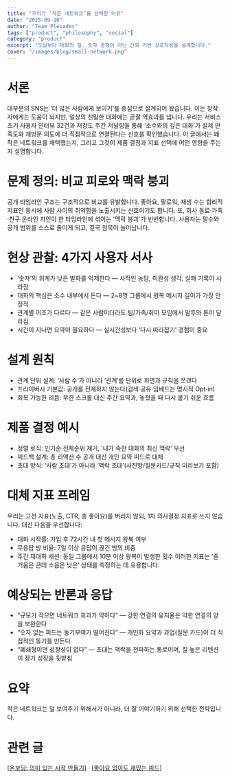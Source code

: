 ```yaml
---
title: "우리가 ‘작은 네트워크’를 선택한 이유"
date: "2025-09-10"
author: "Team Pleiades"
tags: ["product", "philosophy", "social"]
category: "product"
excerpt: "도달보다 대화의 질. 숫자 경쟁이 아닌 신뢰 기반 상호작용을 설계합니다."
cover: "/images/blog/small-network.png"
---
```

# 서론
대부분의 SNS는 ‘더 많은 사람에게 보이기’를 중심으로 설계되어 왔습니다. 이는 창작자에게는 도움이 되지만,
일상의 친밀한 대화에는 곧잘 역효과를 냅니다. 우리는 서비스 초기 사용자 인터뷰 32건과 저강도 주간 저널링을 통해
‘소수와의 깊은 대화’가 실제 만족도와 재방문 의도에 더 직접적으로 연결된다는 신호를 확인했습니다.
이 글에서는 왜 작은 네트워크를 채택했는지, 그리고 그것이 제품 결정과 지표 선택에 어떤 영향을 주는지 설명합니다.

# 문제 정의: 비교 피로와 맥락 붕괴
공개 타임라인 구조는 구조적으로 비교를 유발합니다. 좋아요, 팔로워, 재생 수는 합리적 지표인 동시에
사람 사이의 취약함을 노출시키는 신호이기도 합니다. 또, 회사 동료·가족·친구·온라인 지인이 한 타임라인에 섞이는
'맥락 붕괴'가 빈번합니다. 사용자는 말수와 공개 범위를 스스로 줄이게 되고, 결국 침묵이 늘어납니다.

# 현상 관찰: 4가지 사용자 서사
- ‘숫자’의 위계가 낮은 발화를 억제한다 — 사적인 농담, 미완성 생각, 실패 기록이 사라짐
- 대화의 핵심은 소수 내부에서 돈다 — 2~8명 그룹에서 왕복 메시지 길이가 가장 안정적
- 관계별 어조가 다르다 — 같은 사람이더라도 팀/가족/취미 모임에서 말투와 톤이 달라짐
- 시간이 지나면 요약이 필요하다 — 실시간성보다 ‘다시 따라잡기’ 경험이 중요

# 설계 원칙
- 관계 단위 설계: ‘사람 수’가 아니라 ‘관계’를 단위로 화면과 규칙을 쪼갠다
- 프라이버시 기본값: 공개를 전제하지 않는다(검색·공유·임베드는 명시적 Opt‑in)
- 회복 가능한 리듬: 무한 스크롤 대신 주간 요약과, 놓쳤을 때 다시 붙기 쉬운 흐름

# 제품 결정 예시
- 정렬 로직: 인기순·전체순위 제거, ‘내가 속한 대화의 최신 맥락’ 우선
- 피드백 설계: 총 리액션 수 공개 대신 개인 요약 피드로 대체
- 초대 방식: ‘사람 초대’가 아니라 ‘맥락 초대’(사진방/질문카드/규칙 미리보기 포함)

# 대체 지표 프레임
우리는 고전 지표(노출, CTR, 총 좋아요)를 버리지 않되, 1차 의사결정 지표로 쓰지 않습니다.
대신 다음을 우선합니다:
- 대화 시작률: 가입 후 72시간 내 첫 메시지 왕복 여부
- 무응답 방 비율: 7일 이상 응답이 끊긴 방의 비중
- 주간 재대화 세션: 동일 그룹에서 10분 이상 왕복이 발생한 횟수
이러한 지표는 ‘즐거움은 큰데 소음은 낮은’ 상태를 측정하는 데 유용합니다.

# 예상되는 반론과 응답
- “규모가 작으면 네트워크 효과가 약하다” — 강한 연결의 유지율은 약한 연결의 양을 보완한다
- “숫자 없는 피드는 동기부여가 떨어진다” — 개인화 요약과 과업(질문 카드)이 더 직접적인 동기를 만든다
- “폐쇄형이면 성장성이 없다” — 초대는 맥락을 전파하는 통로이며, 질 높은 리텐션이 장기 성장을 뒷받침

# 요약
작은 네트워크는 덜 보여주기 위해서가 아니라, 더 잘 이야기하기 위해 선택한 전략입니다.

# 관련 글
[[온보딩: 의미 있는 시작 만들기]](/blog/2025-09-15-onboarding-for-small-networks) · [[좋아요 없이도 재밌는 피드]](/blog/2025-09-18-fun-without-likes)

